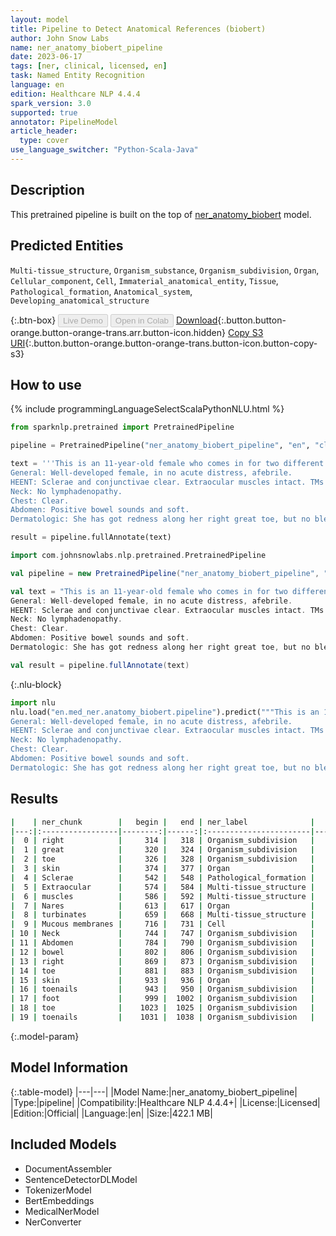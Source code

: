```yaml
---
layout: model
title: Pipeline to Detect Anatomical References (biobert)
author: John Snow Labs
name: ner_anatomy_biobert_pipeline
date: 2023-06-17
tags: [ner, clinical, licensed, en]
task: Named Entity Recognition
language: en
edition: Healthcare NLP 4.4.4
spark_version: 3.0
supported: true
annotator: PipelineModel
article_header:
  type: cover
use_language_switcher: "Python-Scala-Java"
---
```


## Description

This pretrained pipeline is built on the top of [ner_anatomy_biobert](https://nlp.johnsnowlabs.com/2021/04/01/ner_anatomy_biobert_en.html) model.

## Predicted Entities
`Multi-tissue_structure`, `Organism_substance`, `Organism_subdivision`, `Organ`, `Cellular_component`, `Cell`, `Immaterial_anatomical_entity`, `Tissue`, `Pathological_formation`, `Anatomical_system`, `Developing_anatomical_structure`



{:.btn-box}
<button class="button button-orange" disabled>Live Demo</button>
<button class="button button-orange" disabled>Open in Colab</button>
[Download](https://s3.amazonaws.com/auxdata.johnsnowlabs.com/clinical/models/ner_anatomy_biobert_pipeline_en_4.4.4_3.0_1686981017379.zip){:.button.button-orange.button-orange-trans.arr.button-icon.hidden}
[Copy S3 URI](s3://auxdata.johnsnowlabs.com/clinical/models/ner_anatomy_biobert_pipeline_en_4.4.4_3.0_1686981017379.zip){:.button.button-orange.button-orange-trans.button-icon.button-copy-s3}

## How to use

<div class="tabs-box" markdown="1">
{% include programmingLanguageSelectScalaPythonNLU.html %}

```python
from sparknlp.pretrained import PretrainedPipeline

pipeline = PretrainedPipeline("ner_anatomy_biobert_pipeline", "en", "clinical/models")

text = '''This is an 11-year-old female who comes in for two different things. 1. She was seen by the allergist. No allergies present, so she stopped her Allegra, but she is still real congested and does a lot of snorting. They do not notice a lot of snoring at night though, but she seems to be always like that. 2. On her right great toe, she has got some redness and erythema. Her skin is kind of peeling a little bit, but it has been like that for about a week and a half now.
General: Well-developed female, in no acute distress, afebrile.
HEENT: Sclerae and conjunctivae clear. Extraocular muscles intact. TMs clear. Nares patent. A little bit of swelling of the turbinates on the left. Oropharynx is essentially clear. Mucous membranes are moist.
Neck: No lymphadenopathy.
Chest: Clear.
Abdomen: Positive bowel sounds and soft.
Dermatologic: She has got redness along her right great toe, but no bleeding or oozing. Some dryness of her skin. Her toenails themselves are very short and even on her left foot and her left great toe the toenails are very short.'''

result = pipeline.fullAnnotate(text)
```
```scala
import com.johnsnowlabs.nlp.pretrained.PretrainedPipeline

val pipeline = new PretrainedPipeline("ner_anatomy_biobert_pipeline", "en", "clinical/models")

val text = "This is an 11-year-old female who comes in for two different things. 1. She was seen by the allergist. No allergies present, so she stopped her Allegra, but she is still real congested and does a lot of snorting. They do not notice a lot of snoring at night though, but she seems to be always like that. 2. On her right great toe, she has got some redness and erythema. Her skin is kind of peeling a little bit, but it has been like that for about a week and a half now.
General: Well-developed female, in no acute distress, afebrile.
HEENT: Sclerae and conjunctivae clear. Extraocular muscles intact. TMs clear. Nares patent. A little bit of swelling of the turbinates on the left. Oropharynx is essentially clear. Mucous membranes are moist.
Neck: No lymphadenopathy.
Chest: Clear.
Abdomen: Positive bowel sounds and soft.
Dermatologic: She has got redness along her right great toe, but no bleeding or oozing. Some dryness of her skin. Her toenails themselves are very short and even on her left foot and her left great toe the toenails are very short."

val result = pipeline.fullAnnotate(text)
```


{:.nlu-block}
```python
import nlu
nlu.load("en.med_ner.anatomy_biobert.pipeline").predict("""This is an 11-year-old female who comes in for two different things. 1. She was seen by the allergist. No allergies present, so she stopped her Allegra, but she is still real congested and does a lot of snorting. They do not notice a lot of snoring at night though, but she seems to be always like that. 2. On her right great toe, she has got some redness and erythema. Her skin is kind of peeling a little bit, but it has been like that for about a week and a half now.
General: Well-developed female, in no acute distress, afebrile.
HEENT: Sclerae and conjunctivae clear. Extraocular muscles intact. TMs clear. Nares patent. A little bit of swelling of the turbinates on the left. Oropharynx is essentially clear. Mucous membranes are moist.
Neck: No lymphadenopathy.
Chest: Clear.
Abdomen: Positive bowel sounds and soft.
Dermatologic: She has got redness along her right great toe, but no bleeding or oozing. Some dryness of her skin. Her toenails themselves are very short and even on her left foot and her left great toe the toenails are very short.""")
```

</div>



## Results

```bash
|    | ner_chunk        |   begin |   end | ner_label              |   confidence |
|---:|:-----------------|--------:|------:|:-----------------------|-------------:|
|  0 | right            |     314 |   318 | Organism_subdivision   |      0.9948  |
|  1 | great            |     320 |   324 | Organism_subdivision   |      0.8723  |
|  2 | toe              |     326 |   328 | Organism_subdivision   |      0.9205  |
|  3 | skin             |     374 |   377 | Organ                  |      1       |
|  4 | Sclerae          |     542 |   548 | Pathological_formation |      0.8029  |
|  5 | Extraocular      |     574 |   584 | Multi-tissue_structure |      0.8437  |
|  6 | muscles          |     586 |   592 | Multi-tissue_structure |      0.8796  |
|  7 | Nares            |     613 |   617 | Organ                  |      0.7716  |
|  8 | turbinates       |     659 |   668 | Multi-tissue_structure |      0.9257  |
|  9 | Mucous membranes |     716 |   731 | Cell                   |      0.70435 |
| 10 | Neck             |     744 |   747 | Organism_subdivision   |      0.9982  |
| 11 | Abdomen          |     784 |   790 | Organism_subdivision   |      0.8902  |
| 12 | bowel            |     802 |   806 | Organism_subdivision   |      1       |
| 13 | right            |     869 |   873 | Organism_subdivision   |      0.9967  |
| 14 | toe              |     881 |   883 | Organism_subdivision   |      0.9816  |
| 15 | skin             |     933 |   936 | Organ                  |      1       |
| 16 | toenails         |     943 |   950 | Organism_subdivision   |      0.9999  |
| 17 | foot             |     999 |  1002 | Organism_subdivision   |      0.9831  |
| 18 | toe              |    1023 |  1025 | Organism_subdivision   |      0.9653  |
| 19 | toenails         |    1031 |  1038 | Organism_subdivision   |      0.9999  |
```

{:.model-param}
## Model Information

{:.table-model}
|---|---|
|Model Name:|ner_anatomy_biobert_pipeline|
|Type:|pipeline|
|Compatibility:|Healthcare NLP 4.4.4+|
|License:|Licensed|
|Edition:|Official|
|Language:|en|
|Size:|422.1 MB|

## Included Models

- DocumentAssembler
- SentenceDetectorDLModel
- TokenizerModel
- BertEmbeddings
- MedicalNerModel
- NerConverter